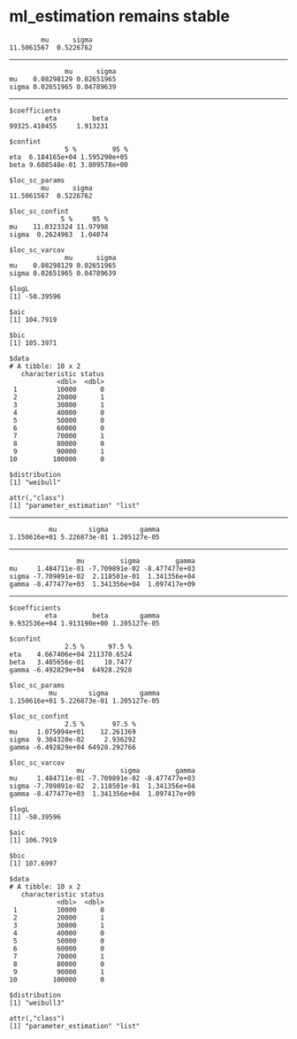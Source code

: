 # ml_estimation remains stable

            mu      sigma 
    11.5061567  0.5226762 

---

                  mu      sigma
    mu    0.08298129 0.02651965
    sigma 0.02651965 0.04789639

---

    $coefficients
             eta         beta 
    99325.410455     1.913231 
    
    $confint
                  5 %         95 %
    eta  6.184165e+04 1.595290e+05
    beta 9.608548e-01 3.809578e+00
    
    $loc_sc_params
            mu      sigma 
    11.5061567  0.5226762 
    
    $loc_sc_confint
                 5 %     95 %
    mu    11.0323324 11.97998
    sigma  0.2624963  1.04074
    
    $loc_sc_varcov
                  mu      sigma
    mu    0.08298129 0.02651965
    sigma 0.02651965 0.04789639
    
    $logL
    [1] -50.39596
    
    $aic
    [1] 104.7919
    
    $bic
    [1] 105.3971
    
    $data
    # A tibble: 10 x 2
       characteristic status
                <dbl>  <dbl>
     1          10000      0
     2          20000      1
     3          30000      1
     4          40000      0
     5          50000      0
     6          60000      0
     7          70000      1
     8          80000      0
     9          90000      1
    10         100000      0
    
    $distribution
    [1] "weibull"
    
    attr(,"class")
    [1] "parameter_estimation" "list"                

---

              mu        sigma        gamma 
    1.150616e+01 5.226873e-01 1.205127e-05 

---

                     mu         sigma         gamma
    mu     1.484711e-01 -7.709891e-02 -8.477477e+03
    sigma -7.709891e-02  2.118501e-01  1.341356e+04
    gamma -8.477477e+03  1.341356e+04  1.097417e+09

---

    $coefficients
             eta         beta        gamma 
    9.932536e+04 1.913190e+00 1.205127e-05 
    
    $confint
                  2.5 %      97.5 %
    eta    4.667406e+04 211370.6524
    beta   3.405656e-01     10.7477
    gamma -6.492829e+04  64928.2928
    
    $loc_sc_params
              mu        sigma        gamma 
    1.150616e+01 5.226873e-01 1.205127e-05 
    
    $loc_sc_confint
                  2.5 %       97.5 %
    mu     1.075094e+01    12.261369
    sigma  9.304320e-02     2.936292
    gamma -6.492829e+04 64928.292766
    
    $loc_sc_varcov
                     mu         sigma         gamma
    mu     1.484711e-01 -7.709891e-02 -8.477477e+03
    sigma -7.709891e-02  2.118501e-01  1.341356e+04
    gamma -8.477477e+03  1.341356e+04  1.097417e+09
    
    $logL
    [1] -50.39596
    
    $aic
    [1] 106.7919
    
    $bic
    [1] 107.6997
    
    $data
    # A tibble: 10 x 2
       characteristic status
                <dbl>  <dbl>
     1          10000      0
     2          20000      1
     3          30000      1
     4          40000      0
     5          50000      0
     6          60000      0
     7          70000      1
     8          80000      0
     9          90000      1
    10         100000      0
    
    $distribution
    [1] "weibull3"
    
    attr(,"class")
    [1] "parameter_estimation" "list"                

